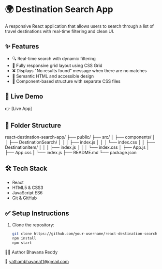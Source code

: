 # 🌍 Destination Search App

A responsive React application that allows users to search through a list of travel destinations with real-time filtering and clean UI.

## ✨ Features

- 🔍 Real-time search with dynamic filtering
- 📱 Fully responsive grid layout using CSS Grid
- ❌ Displays "No results found" message when there are no matches
- 🧠 Semantic HTML and accessible design
- 💄 Component-based structure with separate CSS files


## 🚀 Live Demo

👉 [Live App]

## 📂 Folder Structure

react-destination-search-app/
├── public/
├── src/
│ ├── components/
│ │ ├── DestinationSearch/
│ │ │ ├── index.js
│ │ │ └── index.css
│ │ ├── DestinationItem/
│ │ │ ├── index.js
│ │ │ └── index.css
│ ├── App.js
│ ├── App.css
│ └── index.js
├── README.md
└── package.json


## 🛠️ Tech Stack

- React
- HTML5 & CSS3
- JavaScript ES6
- Git & GitHub

## ✅ Setup Instructions

1. Clone the repository:
   ```bash
   git clone https://github.com/your-username/react-destination-search-app.git
   npm install
   npm start
   ```
🙋‍♀️ Author
Bhavana Reddy


📧 yathambhavana11@gmail.com

